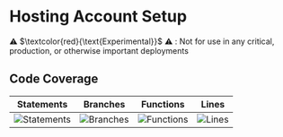 
# Hosting Account Setup

⚠️ $\textcolor{red}{\text{Experimental}}$ ⚠️ : Not for use in any critical, production, or otherwise important deployments

## Code Coverage

| Statements                  | Branches                | Functions                 | Lines             |
| --------------------------- | ----------------------- | ------------------------- | ----------------- |
| ![Statements](https://img.shields.io/badge/statements-96.58%25-brightgreen.svg?style=flat) | ![Branches](https://img.shields.io/badge/branches-94.23%25-brightgreen.svg?style=flat) | ![Functions](https://img.shields.io/badge/functions-95.12%25-brightgreen.svg?style=flat) | ![Lines](https://img.shields.io/badge/lines-96.51%25-brightgreen.svg?style=flat) |
